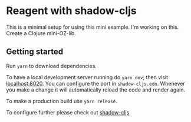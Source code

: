 # Reagent with shadow-cljs

This is a minimal setup for using this mini example.
I'm working on this. Create a Clojure mini-OZ-lib.

## Getting started

Run `yarn` to download dependencies.

To have a local development server running do `yarn dev`; then visit
[localhost:8020](http://localhost:8020). You can configure the port in
`shadow-cljs.edn`. Whenever you make a change it will automatically reload the
code and render again.

To make a production build use `yarn release`.

To configure further please check out
[shadow-cljs](https://github.com/thheller/shadow-cljs).
